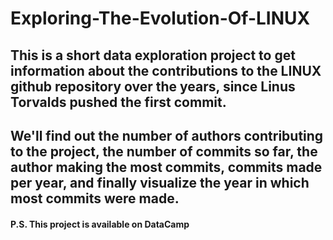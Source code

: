 # Exploring-The-Evolution-Of-LINUX

## This is a short data exploration project to get information about the contributions to the LINUX github repository over the years, since Linus Torvalds pushed the first commit.

## We'll find out the number of authors contributing to the project, the number of commits so far, the author making the most commits, commits made per year, and finally visualize the year in which most commits were made.

#### P.S. This project is available on DataCamp

